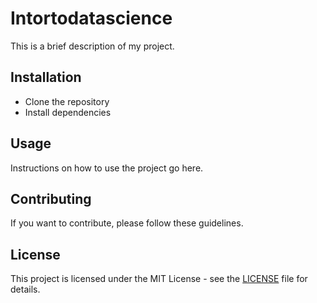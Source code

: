 # Intortodatascience

This is a brief description of my project.

## Installation

- Clone the repository
- Install dependencies

## Usage

Instructions on how to use the project go here.

## Contributing

If you want to contribute, please follow these guidelines.

## License

This project is licensed under the MIT License - see the [LICENSE](LICENSE) file for details.
